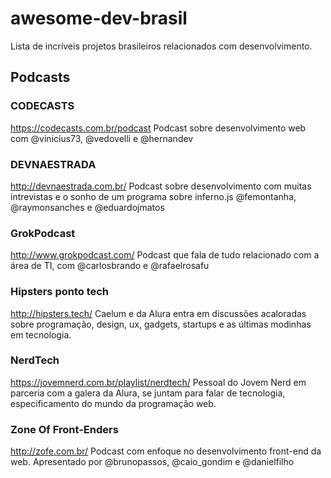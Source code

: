 # awesome-dev-brasil
Lista de incríveis projetos brasileiros relacionados com desenvolvimento.

Podcasts
---

### CODECASTS
https://codecasts.com.br/podcast
Podcast sobre desenvolvimento web com @vinicius73, @vedovelli e @hernandev

### DEVNAESTRADA
http://devnaestrada.com.br/
Podcast sobre desenvolvimento com muitas intrevistas e o sonho de um programa sobre inferno.js @femontanha, @raymonsanches e @eduardojmatos

### GrokPodcast
http://www.grokpodcast.com/
Podcast que fala de tudo relacionado com a área de TI, com @carlosbrando e @rafaelrosafu

### Hipsters ponto tech
http://hipsters.tech/
Caelum e da Alura entra em discussões acaloradas sobre programação, design, ux, gadgets, startups e as últimas modinhas em tecnologia.

### NerdTech
https://jovemnerd.com.br/playlist/nerdtech/
Pessoal do Jovem Nerd em parceria com a galera da Alura, se juntam para falar de tecnologia, especificamento do mundo da programação web. 

### Zone Of Front-Enders
http://zofe.com.br/
Podcast com enfoque no desenvolvimento front-end da web. Apresentado por @brunopassos, @caio_gondim e @danielfilho
